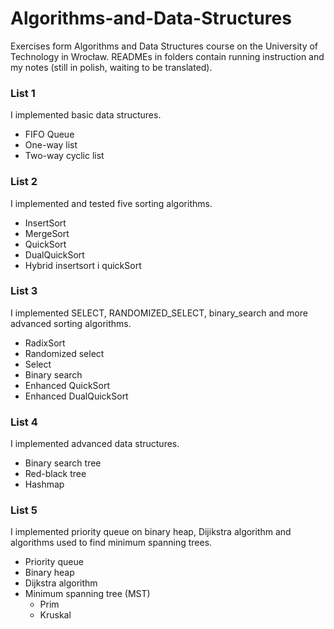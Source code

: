 # Algorithms-and-Data-Structures
Exercises form Algorithms and Data Structures course on the University of Technology in Wrocław. READMEs in folders contain running instruction and my notes (still in polish, waiting to be translated).

### List 1
I implemented basic data structures.
- FIFO Queue
- One-way list
- Two-way cyclic list

### List 2
I implemented and tested five sorting algorithms.
- InsertSort
- MergeSort
- QuickSort
- DualQuickSort
- Hybrid insertsort i quickSort

### List 3
I implemented SELECT, RANDOMIZED_SELECT, binary_search and more advanced sorting algorithms.
- RadixSort
- Randomized select
- Select
- Binary search
- Enhanced  QuickSort
- Enhanced  DualQuickSort

### List 4
I implemented advanced data structures.
- Binary search tree
- Red-black tree
- Hashmap

### List 5
I implemented priority queue on binary heap, Dijikstra algorithm and algorithms used to find minimum spanning trees.
- Priority queue
- Binary heap
- Dijkstra algorithm
- Minimum spanning tree (MST)
	- Prim
	- Kruskal

